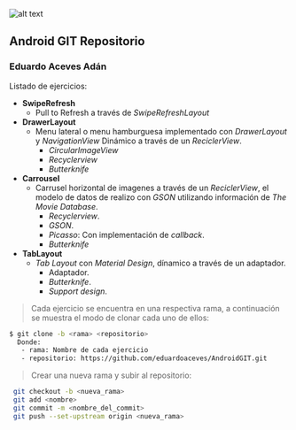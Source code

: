 
![alt text][logo]

## Android GIT Repositorio
### Eduardo Aceves Adán

Listado de ejercicios:

- **SwipeRefresh**
  * Pull to Refresh a través de _SwipeRefreshLayout_
- **DrawerLayout**
  * Menu lateral o menu hamburguesa implementado con _DrawerLayout_ y _NavigationView_ Dinámico a través de un _ReciclerView_.
    * _CircularImageView_
    * _Recyclerview_
    * _Butterknife_
- **Carrousel**
  * Carrusel horizontal de imagenes a través de un _ReciclerView_, el modelo de datos de realizo con _GSON_ utilizando información de _The Movie Database_.
    * _Recyclerview_.
    * _GSON_.
    * _Picasso_: Con implementación de _callback_.
    * _Butterknife_
- **TabLayout**
  * _Tab Layout_ con _Material Design_, dínamico a través de un adaptador.
    * Adaptador.
    * _Butterknife_.
    * _Support design_.
    
>Cada ejercicio se encuentra en una respectiva rama, a continuación se muestra el modo de clonar cada uno de ellos:
```sh
$ git clone -b <rama> <repositorio>
  Donde:
   - rama: Nombre de cada ejercicio
   - repositorio: https://github.com/eduardoaceves/AndroidGIT.git
```
>Crear una nueva rama y subir al repositorio:

```sh
 git checkout -b <nueva_rama>
 git add <nombre>
 git commit -m <nombre_del_commit>
 git push --set-upstream origin <nueva_rama>
```
[logo]: https://firebasestorage.googleapis.com/v0/b/miclaro-85f32.appspot.com/o/photo.jpg?alt=media&token=ff194406-c43c-4464-9dfc-372d5220de0d


